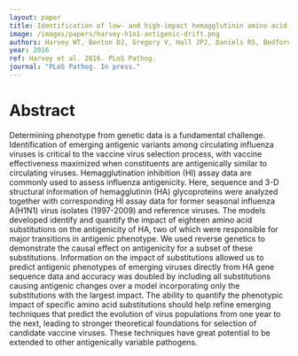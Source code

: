 ```yaml
---
layout: paper
title: Identification of low- and high-impact hemagglutinin amino acid substitutions that drive antigenic drift of influenza A(H1N1) viruses
image: /images/papers/harvey-h1n1-antigenic-drift.png
authors: Harvey WT, Benton DJ, Gregory V, Hall JPJ, Daniels RS, Bedford T, Haydon DT, Hay AJ, McCauley JW, Reeve R.
year: 2016
ref: Harvey et al. 2016. PLoS Pathog.
journal: "PLoS Pathog. In press."
---
```


# Abstract

Determining phenotype from genetic data is a fundamental challenge. Identification of emerging antigenic variants among circulating influenza viruses is critical to the vaccine virus selection process, with vaccine effectiveness maximized when constituents are antigenically similar to circulating viruses. Hemagglutination inhibition (HI) assay data are commonly used to assess influenza antigenicity. Here, sequence and 3-D structural information of hemagglutinin (HA) glycoproteins were analyzed together with corresponding HI assay data for former seasonal influenza A(H1N1) virus isolates (1997-2009) and reference viruses. The models developed identify and quantify the impact of eighteen amino acid substitutions on the antigenicity of HA, two of which were responsible for major transitions in antigenic phenotype. We used reverse genetics to demonstrate the causal effect on antigenicity for a subset of these substitutions. Information on the impact of substitutions allowed us to predict antigenic phenotypes of emerging viruses directly from HA gene sequence data and accuracy was doubled by including all substitutions causing antigenic changes over a model incorporating only the substitutions with the largest impact. The ability to quantify the phenotypic impact of specific amino acid substitutions should help refine emerging techniques that predict the evolution of virus populations from one year to the next, leading to stronger theoretical foundations for selection of candidate vaccine viruses. These techniques have great potential to be extended to other antigenically variable pathogens.
